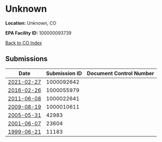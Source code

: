 # Unknown

**Location:** Unknown, CO

**EPA Facility ID:** 100000093739

[Back to CO Index](../../index.md)

## Submissions

| Date | Submission ID | Document Control Number |
|------|--------------|-------------------------|
| [2021-02-27](submissions/1000092642.md) | 1000092642 |  |
| [2016-02-26](submissions/1000055979.md) | 1000055979 |  |
| [2011-06-08](submissions/1000022641.md) | 1000022641 |  |
| [2009-08-19](submissions/1000010611.md) | 1000010611 |  |
| [2005-05-31](submissions/42983.md) | 42983 |  |
| [2001-06-07](submissions/23604.md) | 23604 |  |
| [1999-06-21](submissions/11183.md) | 11183 |  |
